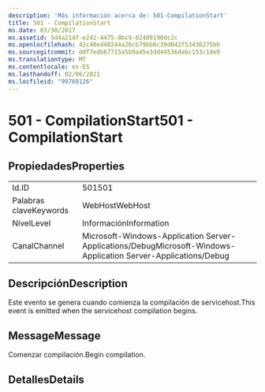 ```yaml
---
description: 'Más información acerca de: 501-CompilationStart'
title: 501 - CompilationStart
ms.date: 03/30/2017
ms.assetid: 5d4a214f-e242-4475-8bc9-02409190dc2c
ms.openlocfilehash: 42c48ed40244a26cb79bb6c39d042f53436275bb
ms.sourcegitcommit: ddf7edb67715a5b9a45e3dd44536dabc153c1de0
ms.translationtype: MT
ms.contentlocale: es-ES
ms.lasthandoff: 02/06/2021
ms.locfileid: "99760126"
---
```

# <a name="501---compilationstart"></a><span data-ttu-id="13e17-103">501 - CompilationStart</span><span class="sxs-lookup"><span data-stu-id="13e17-103">501 - CompilationStart</span></span>

## <a name="properties"></a><span data-ttu-id="13e17-104">Propiedades</span><span class="sxs-lookup"><span data-stu-id="13e17-104">Properties</span></span>  
  
|||  
|-|-|  
|<span data-ttu-id="13e17-105">Id.</span><span class="sxs-lookup"><span data-stu-id="13e17-105">ID</span></span>|<span data-ttu-id="13e17-106">501</span><span class="sxs-lookup"><span data-stu-id="13e17-106">501</span></span>|  
|<span data-ttu-id="13e17-107">Palabras clave</span><span class="sxs-lookup"><span data-stu-id="13e17-107">Keywords</span></span>|<span data-ttu-id="13e17-108">WebHost</span><span class="sxs-lookup"><span data-stu-id="13e17-108">WebHost</span></span>|  
|<span data-ttu-id="13e17-109">Nivel</span><span class="sxs-lookup"><span data-stu-id="13e17-109">Level</span></span>|<span data-ttu-id="13e17-110">Información</span><span class="sxs-lookup"><span data-stu-id="13e17-110">Information</span></span>|  
|<span data-ttu-id="13e17-111">Canal</span><span class="sxs-lookup"><span data-stu-id="13e17-111">Channel</span></span>|<span data-ttu-id="13e17-112">Microsoft-Windows-Application Server-Applications/Debug</span><span class="sxs-lookup"><span data-stu-id="13e17-112">Microsoft-Windows-Application Server-Applications/Debug</span></span>|  
  
## <a name="description"></a><span data-ttu-id="13e17-113">Descripción</span><span class="sxs-lookup"><span data-stu-id="13e17-113">Description</span></span>  

 <span data-ttu-id="13e17-114">Este evento se genera cuando comienza la compilación de servicehost.</span><span class="sxs-lookup"><span data-stu-id="13e17-114">This event is emitted when the servicehost compilation begins.</span></span>  
  
## <a name="message"></a><span data-ttu-id="13e17-115">Message</span><span class="sxs-lookup"><span data-stu-id="13e17-115">Message</span></span>  

 <span data-ttu-id="13e17-116">Comenzar compilación.</span><span class="sxs-lookup"><span data-stu-id="13e17-116">Begin compilation.</span></span>  
  
## <a name="details"></a><span data-ttu-id="13e17-117">Detalles</span><span class="sxs-lookup"><span data-stu-id="13e17-117">Details</span></span>
